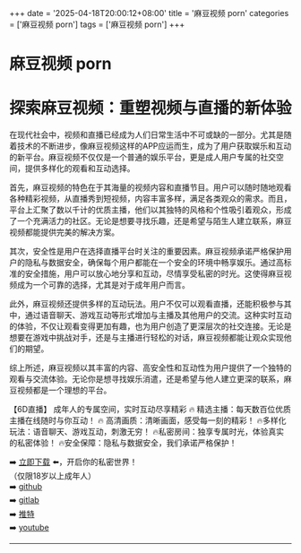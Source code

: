+++
date = '2025-04-18T20:00:12+08:00'
title = '麻豆视频 porn'
categories = ['麻豆视频 porn']
tags = ['麻豆视频 porn']
+++

# 麻豆视频 porn

# 探索麻豆视频：重塑视频与直播的新体验

在现代社会中，视频和直播已经成为人们日常生活中不可或缺的一部分。尤其是随着技术的不断进步，像麻豆视频这样的APP应运而生，成为了用户获取娱乐和互动的新平台。麻豆视频不仅仅是一个普通的娱乐平台，更是成人用户专属的社交空间，提供多样化的观看和互动选择。

首先，麻豆视频的特色在于其海量的视频内容和直播节目。用户可以随时随地观看各种精彩视频，从直播秀到短视频，内容丰富多样，满足各类观众的需求。而且，平台上汇聚了数以千计的优质主播，他们以其独特的风格和个性吸引着观众，形成了一个充满活力的社区。无论是想要寻找乐趣，还是希望与陌生人建立联系，麻豆视频都能提供完美的解决方案。

其次，安全性是用户在选择直播平台时关注的重要因素。麻豆视频承诺严格保护用户的隐私与数据安全，确保每个用户都能在一个安全的环境中畅享娱乐。通过高标准的安全措施，用户可以放心地分享和互动，尽情享受私密的时光。这使得麻豆视频成为一个可靠的选择，尤其是对于成年用户而言。

此外，麻豆视频还提供多样的互动玩法。用户不仅可以观看直播，还能积极参与其中，通过语音聊天、游戏互动等形式增加与主播及其他用户的交流。这种实时互动的体验，不仅让观看变得更加有趣，也为用户创造了更深层次的社交连接。无论是想要在游戏中挑战对手，还是与主播进行轻松的对话，麻豆视频都能让观众实现他们的期望。

综上所述，麻豆视频以其丰富的内容、高安全性和互动性为用户提供了一个独特的观看与交流体验。无论你是想寻找娱乐消遣，还是希望与他人建立更深的联系，麻豆视频都是一个理想的平台。

【6D直播】
成年人的专属空间，实时互动尽享精彩
🔥 精选主播：每天数百位优质主播在线随时与你互动！
🔥 高清画质：清晰画面，感受每一刻的精彩！
🔥多样化玩法：语音聊天、游戏互动，刺激无穷！
🔥私密房间：独享专属时光，体验真实的私密体验！
🔥安全保障：隐私与数据安全，我们承诺严格保护！

➡️ [立即下载](https://down123.s3.ap-east-1.amazonaws.com/down/down.html?channelCode=blog) ⬅️，开启你的私密世界！  
（仅限18岁以上成年人）  
➡️ [github](https://aldult-live.github.io/)  
➡️ [gitlab](https://seo-09598d.gitlab.io/)  
➡️ [推特](https://x.com/wegame33)  
➡️ [youtube](https://www.youtube.com/@6Dlive)

---
